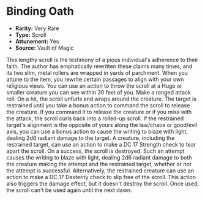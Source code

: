 # Binding Oath

- **Rarity:** Very Rare
- **Type:** Scroll
- **Attunement:** Yes
- **Source:** Vault of Magic

This lengthy scroll is the testimony of a pious individual's adherence to their faith. The author has emphatically rewritten these claims many times, and its two slim, metal rollers are wrapped in yards of parchment. When you attune to the item, you rewrite certain passages to align with your own religious views. You can use an action to throw the scroll at a Huge or smaller creature you can see within 30 feet of you. Make a ranged attack roll. On a hit, the scroll unfurls and wraps around the creature. The target is restrained until you take a bonus action to command the scroll to release the creature. If you command it to release the creature or if you miss with the attack, the scroll curls back into a rolled-up scroll. If the restrained target's alignment is the opposite of yours along the law/chaos or good/evil axis, you can use a bonus action to cause the writing to blaze with light, dealing 2d6 radiant damage to the target. A creature, including the restrained target, can use an action to make a DC 17 Strength check to tear apart the scroll. On a success, the scroll is destroyed. Such an attempt causes the writing to blaze with light, dealing 2d6 radiant damage to both the creature making the attempt and the restrained target, whether or not the attempt is successful. Alternatively, the restrained creature can use an action to make a DC 17 Dexterity check to slip free of the scroll. This action also triggers the damage effect, but it doesn't destroy the scroll. Once used, the scroll can't be used again until the next dawn.
